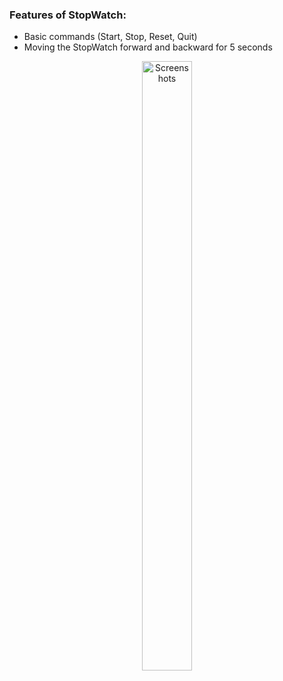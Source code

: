 
### Features of StopWatch:

- Basic commands (Start, Stop, Reset, Quit)
- Moving the StopWatch forward and backward for 5 seconds




<p align="center">   
  <img src="https://user-images.githubusercontent.com/81585804/212532974-e9f9be2a-fc78-4474-8281-e541225fa245.png" alt="Screenshots" width="40%" height="50%">
</p>
